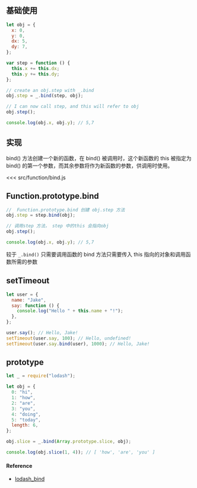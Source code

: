 ## 基础使用

```js
let obj = {
  x: 0,
  y: 0,
  dx: 5,
  dy: 7,
};

var step = function () {
  this.x += this.dx;
  this.y += this.dy;
};

// create an obj.step with _.bind
obj.step = _.bind(step, obj);

// I can now call step, and this will refer to obj
obj.step();

console.log(obj.x, obj.y); // 5,7
```

## 实现

bind() 方法创建一个新的函数，在 bind() 被调用时，这个新函数的 this 被指定为 bind() 的第一个参数，而其余参数将作为新函数的参数，供调用时使用。

<<< src/function/bind.js

## Function.prototype.bind

```js
//  Function.prototype.bind 创建 obj.step 方法
obj.step = step.bind(obj);

// 调用step 方法， step 中的this 会指向obj
obj.step();

console.log(obj.x, obj.y); // 5,7
```

较于 `_.bind()` 只需要调用函数的 bind 方法只需要传入 this 指向的对象和调用函数所需的参数

## setTimeout

```js
let user = {
  name: "Jake",
  say: function () {
    console.log("Hello " + this.name + "!");
  },
};

user.say(); // Hello, Jake!
setTimeout(user.say, 100); // Hello, undefined!
setTimeout(user.say.bind(user), 1000); // Hello, Jake!
```

## prototype

```js
let _ = require("lodash");

let obj = {
  0: "hi",
  1: "how",
  2: "are",
  3: "you",
  4: "doing",
  5: "today",
  length: 6,
};

obj.slice = _.bind(Array.prototype.slice, obj);

console.log(obj.slice(1, 4)); // [ 'how', 'are', 'you' ]
```

#### Reference

- [lodash_bind](https://dustinpfister.github.io/2018/10/15/lodash_bind/)

